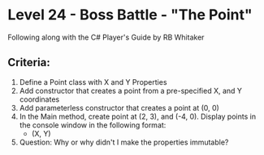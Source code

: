 # Level 24 - Boss Battle - "The Point"
Following along with the C# Player's Guide by RB Whitaker
## Criteria:
1. Define a Point class with X and Y Properties
2. Add constructor that creates a point from a pre-specified X, and Y coordinates
3. Add parameterless constructor that creates a point at (0, 0)
4. In the Main method, create point at (2, 3), and (-4, 0). Display points in the console window in the following format:
   - (X, Y)
5. Question: Why or why didn't I make the properties immutable?

